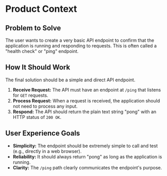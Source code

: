# Product Context

## Problem to Solve

The user wants to create a very basic API endpoint to confirm that the application is running and responding to requests. This is often called a "health check" or "ping" endpoint.

## How It Should Work

The final solution should be a simple and direct API endpoint.

1.  **Receive Request:** The API must have an endpoint at `/ping` that listens for `GET` requests.
2.  **Process Request:** When a request is received, the application should not need to process any input.
3.  **Respond:** The API should return the plain text string "pong" with an HTTP status of `200 OK`.

## User Experience Goals

-   **Simplicity:** The endpoint should be extremely simple to call and test (e.g., directly in a web browser).
-   **Reliability:** It should always return "pong" as long as the application is running.
-   **Clarity:** The `/ping` path clearly communicates the endpoint's purpose.
